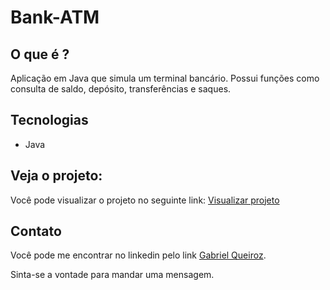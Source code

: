 # Bank-ATM

## O que é ?
Aplicação em Java que simula um terminal bancário.
Possui funções como consulta de saldo, depósito, transferências e saques. 

## Tecnologias
- Java

## Veja o projeto:
Você pode visualizar o projeto no seguinte link: [Visualizar projeto](https://crispy-fiesta-g4qx7wqv76x255.github.dev/)

## Contato
Você pode me encontrar no linkedin pelo link [Gabriel Queiroz](https://www.linkedin.com/in/gabriel-de-queiroz-24146b236 "Perfil de Gabriel Queiroz").

Sinta-se a vontade para mandar uma mensagem.
